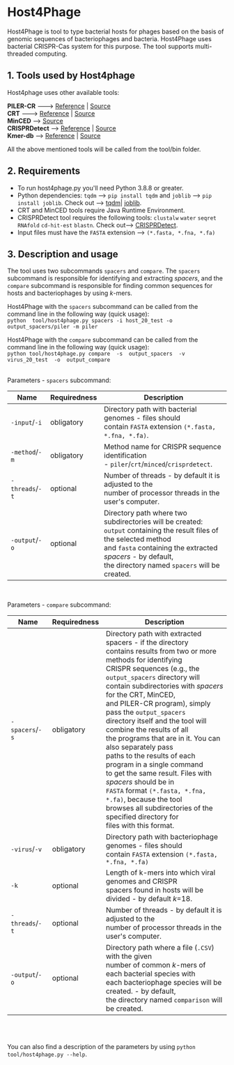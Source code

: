 # Host4Phage
Host4Phage is tool to type bacterial hosts for phages based on the basis of genomic sequences of bacteriophages and bacteria. Host4Phage uses bacterial CRISPR-Cas system for this purpose. The tool supports multi-threaded computing.

## 1. Tools used by Host4phage
Host4phage uses other available tools: <br>

**PILER-CR** ---> [Reference](https://bmcbioinformatics.biomedcentral.com/articles/10.1186/1471-2105-8-18) | [Source](https://www.drive5.com/pilercr/) <br>
**CRT** ---> [Reference](https://bmcbioinformatics.biomedcentral.com/articles/10.1186/1471-2105-8-209) | [Source](http://www.room220.com/crt) <br>
**MinCED** --> [Source](https://github.com/ctSkennerton/minced) <br>
**CRISPRDetect** --> [Reference](https://bmcgenomics.biomedcentral.com/articles/10.1186/s12864-016-2627-0) | [Source](https://github.com/ambarishbiswas/CRISPRDetect_2.2) <br>
**Kmer-db** --> [Reference](https://academic.oup.com/bioinformatics/article/35/1/133/5050791) | [Source](https://github.com/refresh-bio/kmer-db) <br>

All the above mentioned tools will be called from the tool/bin folder. 

## 2. Requirements
* To run host4phage.py you'll need Python 3.8.8 or greater.
* Python dependencies: `tqdm` --> `pip install tqdm` and `joblib` --> `pip install joblib`. Check out --> [tqdm](https://pypi.org/project/tqdm/)| [joblib](https://pypi.org/project/joblib/).
* CRT and MinCED tools require Java Runtime Environment. <br>
* CRISPRDetect tool requires the following tools: `clustalw` `water` `seqret` `RNAfold` `cd-hit-est` `blastn`.  Check out--> [CRISPRDetect](https://github.com/ambarishbiswas/CRISPRDetect_2.2).
* Input files must have the `FASTA` extension --> `(*.fasta, *.fna, *.fa)`

## 3. Description and usage
The tool uses two subcommands `spacers` and `compare`.  The `spacers` subcommand is responsible for identifying and extracting *spacers*, and the `compare` subcommand is responsible for finding common sequences for hosts and bacteriophages by using *k*-mers. <br>

Host4Phage with the `spacers` subcommand can be called from the command line in the following way (quick usage): <br>
`python  tool/host4phage.py spacers -i host_20_test -o output_spacers/piler -m piler` <br>

Host4Phage with the `compare` subcommand can be called from the command line in the following way (quick usage): <br>
`python tool/host4phage.py compare  -s  output_spacers  -v  virus_20_test  -o  output_compare`<br> <br>

Parameters - `spacers` subcommand:

|Name|Requiredness|Description|
|----|----|----|
|`-input`/`-i`|obligatory|Directory path with bacterial genomes - files should <br> contain `FASTA` extension `(*.fasta, *.fna, *.fa)`.|
|`-method`/`-m`|obligatory|Method name for CRISPR sequence identification <br> - `piler`/`crt`/`minced`/`crisprdetect`.|
|`-threads`/`-t`|optional|Number of threads - by default it is adjusted to the <br> number of processor threads in the user's computer.|
|`-output`/`-o`|optional|Directory path where two subdirectories will be created: <br> `output` containing the result files of the selected method <br> and `fasta`  containing the extracted *spacers* - by default, <br> the directory named `spacers` will be created.| <br> <br>
<br>

Parameters - `compare` subcommand:

Name|Requiredness|Description|
|----|----|----|
|`-spacers`/`-s`|obligatory|Directory path with extracted spacers  - if the directory <br> contains results from two or more methods for identifying <br> CRISPR sequences (e.g., the `output_spacers` directory will <br> contain subdirectories with *spacers*  for the CRT, MinCED, <br>  and PILER-CR program), simply pass the `output_spacers` <br> directory itself and the tool will combine the results of all <br>  the programs that are in it. You can also separately pass <br> paths to the results of each program in a single  command <br> to get the same result. Files with *spacers*  should be  in <br>`FASTA`  format `(*.fasta, *.fna, *.fa)`, because the tool <br> browses all subdirectories of the  specified  directory  for <br>files with this format. |
|`-virus`/`-v`|obligatory|Directory path with bacteriophage genomes - files should <br> contain `FASTA` extension `(*.fasta, *.fna, *.fa)`|
|`-k`|optional|Length of k-mers into which viral genomes and CRISPR <br>spacers found in hosts will be divided - by default *k*=18. |
|`-threads`/`-t`|optional|Number of threads - by default it is adjusted to the <br> number of processor threads in the user's computer.|
|`-output`/`-o`|optional| Directory path where a file (`.CSV`) with the given<br> number of common *k*-mers of each  bacterial species with <br> each bacteriophage species will be created. - by default, <br> the directory named `comparison` will be created.| <br> <br> <br>
<br>
<br>

You can also find a description of the parameters by using `python tool/host4phage.py --help`.


